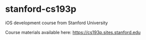 # stanford-cs193p
iOS development course from Stanford University

Course materials available here: https://cs193p.sites.stanford.edu
